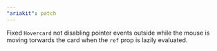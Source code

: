 ```yaml
---
"ariakit": patch
---
```


Fixed `Hovercard` not disabling pointer events outside while the mouse is moving torwards the card when the `ref` prop is lazily evaluated.
